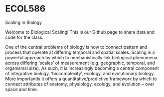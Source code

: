 # ECOL586
Scaling In Biology

Welcome to Biological Scaling! This is our Github page to share data and code for the class.

One of the central problems of biology is how to connect pattern and process that operate at differing temporal 
and spatial scales.  Scaling is a powerful approach by which to mechanistically link biological phenomena across 
differing ‘scales’ of measurement (e.g. geographic, temporal, and organismal size).  As such, it is increasingly 
becoming a central component of integrative biology, ‘biocomplexity’, ecology, and evolutionary biology.  More 
importantly it offers a quantitative/predictive framework by which to connect attributes of anatomy, physiology, 
ecology, and evolution – over space and time.

